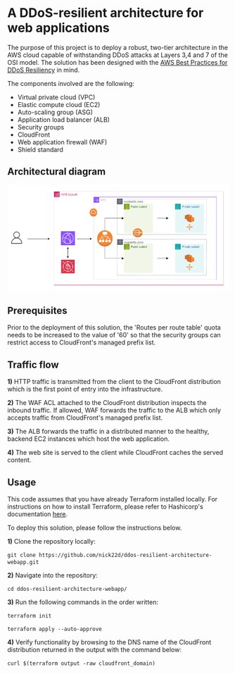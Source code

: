 # A DDoS-resilient architecture for web applications

The purpose of this project is to deploy a robust, two-tier architecture in the AWS cloud capable of withstanding DDoS attacks at Layers 3,4 and 7 of the OSI model. The solution has been designed with the [AWS Best Practices for DDoS Resiliency](https://docs.aws.amazon.com/whitepapers/latest/aws-best-practices-ddos-resiliency/aws-best-practices-ddos-resiliency.html) in mind.

The components involved are the following:

* Virtual private cloud (VPC)
* Elastic compute cloud (EC2)
* Auto-scaling group (ASG)
* Application load balancer (ALB)
* Security groups
* CloudFront
* Web application firewall (WAF)
* Shield standard

## Architectural diagram
![Diagram](images/diagram.png)

## Prerequisites

Prior to the deployment of this solution, the 'Routes per route table' quota needs to be increased to the value of '60' so that the security groups can restrict access to CloudFront's managed prefix list.

## Traffic flow

**1)** HTTP traffic is transmitted from the client to the CloudFront distribution which is the first point of entry into the infrastructure.

**2)** The WAF ACL attached to the CloudFront distribution inspects the inbound traffic. If allowed, WAF forwards the traffic to the ALB which only accepts traffic from CloudFront's managed prefix list.

**3)** The ALB forwards the traffic in a distributed manner to the healthy, backend EC2 instances which host the web application.

**4)** The web site is served to the client while CloudFront caches the served content.

## Usage
This code assumes that you have already Terraform installed locally. For instructions on how to install Terraform, please refer to Hashicorp's documentation [here](https://developer.hashicorp.com/terraform/install).

To deploy this solution, please follow the instructions below.

**1)** Clone the repository locally:

```
git clone https://github.com/nick22d/ddos-resilient-architecture-webapp.git
```

**2)** Navigate into the repository:

```
cd ddos-resilient-architecture-webapp/
```

**3)** Run the following commands in the order written:

```
terraform init
```

```
terraform apply --auto-approve
```

**4)** Verify functionality by browsing to the DNS name of the CloudFront distribution returned in the output with the command below:

```
curl $(terraform output -raw cloudfront_domain)  
```  